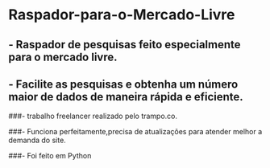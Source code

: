 # Raspador-para-o-Mercado-Livre

## - Raspador de pesquisas feito especialmente para o mercado livre.


## - Facilite as pesquisas e obtenha um número maior de dados de maneira rápida e eficiente.

###- trabalho freelancer realizado pelo trampo.co.

###- Funciona perfeitamente,precisa de atualizações para atender melhor a demanda do site.

###- Foi feito em Python 
